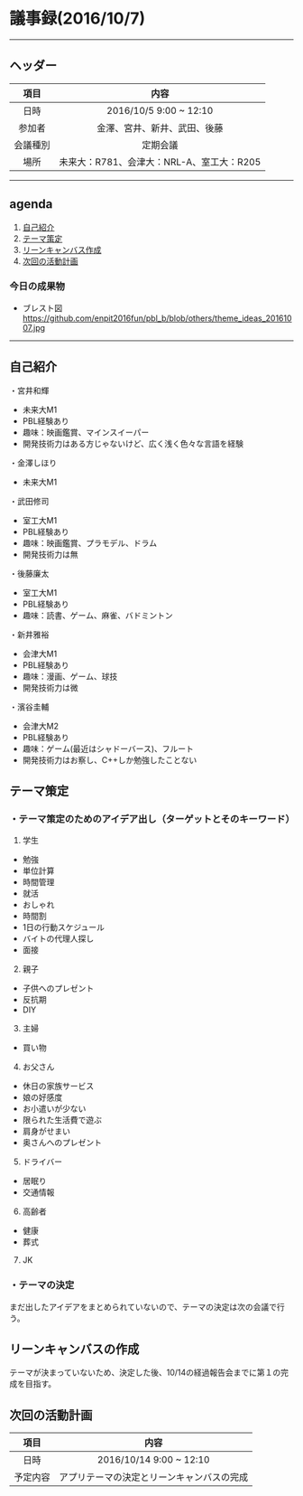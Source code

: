 # 議事録(2016/10/7)
---
## ヘッダー
|項目|内容|
|:--:|:--:|
| 日時 | 2016/10/5  9:00 ~ 12:10|
| 参加者 | 金澤、宮井、新井、武田、後藤|
| 会議種別 | 定期会議 |
| 場所 | 未来大：R781、会津大：NRL-A、室工大：R205 |

---
## agenda
1. [自己紹介](#anchar1)
2. [テーマ策定](#anchar2)
3. [リーンキャンバス作成](#anchar3)
4. [次回の活動計画](#anchar4)

### 今日の成果物 
- ブレスト図　https://github.com/enpit2016fun/pbl_b/blob/others/theme_ideas_20161007.jpg

---

## <div id="anchar1"/>自己紹介
・宮井和輝
  - 未来大M1
  - PBL経験あり
  - 趣味：映画鑑賞、マインスイーパー
  - 開発技術力はある方じゃないけど、広く浅く色々な言語を経験
  
・金澤しほり
  - 未来大M1
  
・武田修司
  - 室工大M1
  - PBL経験あり
  - 趣味：映画鑑賞、プラモデル、ドラム
  - 開発技術力は無
  
・後藤廉太
  - 室工大M1
  - PBL経験あり
  - 趣味：読書、ゲーム、麻雀、バドミントン
  
・新井雅裕
  - 会津大M1
  - PBL経験あり
  - 趣味：漫画、ゲーム、球技
  - 開発技術力は微
  
・濱谷圭輔
  - 会津大M2
  - PBL経験あり
  - 趣味：ゲーム(最近はシャドーバース)、フルート
  - 開発技術力はお察し、C++しか勉強したことない
  

## <div id="anchar2"/>テーマ策定
### ・テーマ策定のためのアイデア出し（ターゲットとそのキーワード）
1. 学生
  - 勉強
  - 単位計算
  - 時間管理
  - 就活
  - おしゃれ
  - 時間割
  - 1日の行動スケジュール
  - バイトの代理人探し
  - 面接
	 
2. 親子
  - 子供へのプレゼント
  - 反抗期
  - DIY
  
3. 主婦
  - 買い物
  
4. お父さん
  - 休日の家族サービス
  - 娘の好感度
  - お小遣いが少ない
  - 限られた生活費で遊ぶ
  - 肩身がせまい
  - 奥さんへのプレゼント
  
5. ドライバー
  - 居眠り
  - 交通情報
  
6. 高齢者
  - 健康
  - 葬式
  
7. JK

### ・テーマの決定
まだ出したアイデアをまとめられていないので、テーマの決定は次の会議で行う。

## <div id="anchar3"/>リーンキャンバスの作成
テーマが決まっていないため、決定した後、10/14の経過報告会までに第１の完成を目指す。


## <div id="anchar4"/>次回の活動計画
|項目|内容|
|:--:|:--:|
| 日時 | 2016/10/14  9:00 ~ 12:10|
| 予定内容 | アプリテーマの決定とリーンキャンバスの完成 |
